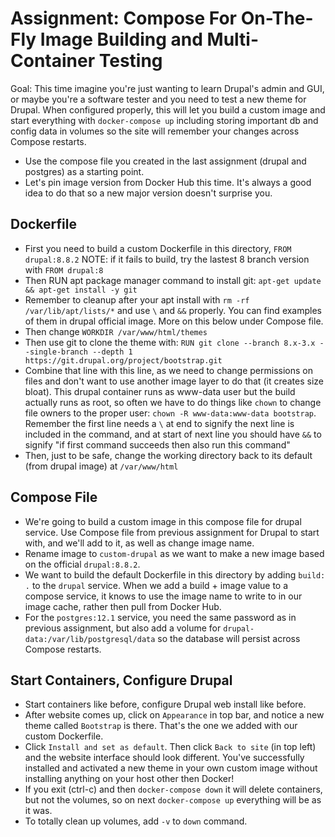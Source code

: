# Assignment: Compose For On-The-Fly Image Building and Multi-Container Testing

Goal: This time imagine you're just wanting to learn Drupal's admin and GUI, or
maybe you're a software tester and you need to test a new theme for Drupal.
When configured properly, this will let you build a custom image and start
everything with `docker-compose up` including storing important db and config
data in volumes so the site will remember your changes across Compose restarts.

- Use the compose file you created in the last assignment (drupal and postgres)
    as a starting point.
- Let's pin image version from Docker Hub this time. It's always a good idea
    to do that so a new major version doesn't surprise you.

## Dockerfile
- First you need to build a custom Dockerfile in this directory,
    `FROM drupal:8.8.2`
    NOTE: if it fails to build, try the lastest 8 branch version with `FROM drupal:8`
- Then RUN apt package manager command to install git:
    `apt-get update && apt-get install -y git`
- Remember to cleanup after your apt install with `rm -rf /var/lib/apt/lists/*`
    and use `\` and `&&` properly. You can find examples of them in drupal
    official image. More on this below under Compose file.
- Then change `WORKDIR /var/www/html/themes`
- Then use git to clone the theme with:
    `RUN git clone --branch 8.x-3.x --single-branch --depth 1 https://git.drupal.org/project/bootstrap.git`
- Combine that line with this line, as we need to change permissions on files
    and don't want to use another image layer to do that
    (it creates size bloat). This drupal container runs as www-data user but
    the build actually runs as root, so often we have to do things like `chown`
    to change file owners to the proper user:
    `chown -R www-data:www-data bootstrap`.
    Remember the first line needs a `\` at end to signify the next line is
    included in the command, and at start of next line you should have `&&` to
    signify "if first command succeeds then also run this command"
- Then, just to be safe, change the working directory back to its default
    (from drupal image) at `/var/www/html`

## Compose File
- We're going to build a custom image in this compose file for drupal service.
    Use Compose file from previous assignment for Drupal to start with, and
    we'll add to it, as well as change image name.
- Rename image to `custom-drupal` as we want to make a new image based on the
    official `drupal:8.8.2`.
- We want to build the default Dockerfile in this directory by adding
    `build: .` to the `drupal` service. When we add a build + image value to a
    compose service, it knows to use the image name to write to in our image
    cache, rather then pull from Docker Hub.
- For the `postgres:12.1` service, you need the same password as in previous
    assignment, but also add a volume for
    `drupal-data:/var/lib/postgresql/data` so the database will persist across
    Compose restarts.

## Start Containers, Configure Drupal
- Start containers like before, configure Drupal web install like before.
- After website comes up, click on `Appearance` in top bar, and notice a new
    theme called `Bootstrap` is there. That's the one we added with our custom
    Dockerfile.
- Click `Install and set as default`. Then click `Back to site` (in top left)
    and the website interface should look different. You've successfully
    installed and activated a new theme in your own custom image without
    installing anything on your host other then Docker!
- If you exit (ctrl-c) and then `docker-compose down` it will delete
    containers, but not the volumes, so on next `docker-compose up` everything
    will be as it was.
- To totally clean up volumes, add `-v` to `down` command.
